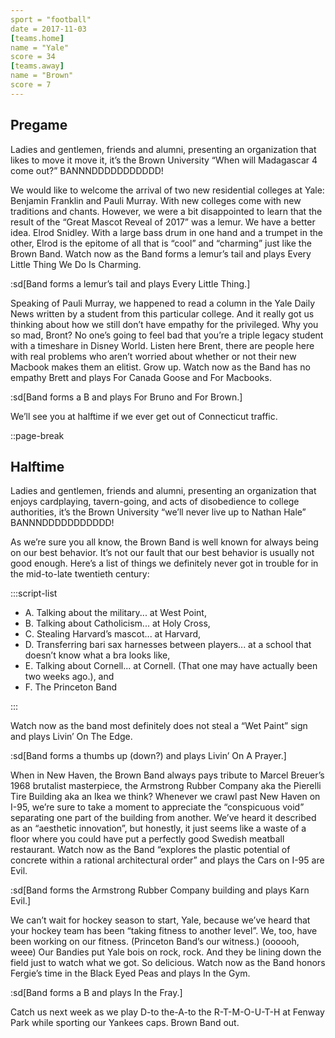 ```yaml
---
sport = "football"
date = 2017-11-03
[teams.home]
name = "Yale"
score = 34
[teams.away]
name = "Brown"
score = 7
---
```


## Pregame

Ladies and gentlemen, friends and alumni, presenting an organization that likes to move it move it, it’s the Brown University “When will Madagascar 4 come out?” BANNNDDDDDDDDDDD!

We would like to welcome the arrival of two new residential colleges at Yale: Benjamin Franklin and Pauli Murray. With new colleges come with new traditions and chants. However, we were a bit disappointed to learn that the result of the “Great Mascot Reveal of 2017” was a lemur. We have a better idea. Elrod Snidley. With a large bass drum in one hand and a trumpet in the other, Elrod is the epitome of all that is “cool” and “charming” just like the Brown Band. Watch now as the Band forms a lemur’s tail and plays Every Little Thing We Do Is Charming.

:sd[Band forms a lemur’s tail and plays Every Little Thing.]

Speaking of Pauli Murray, we happened to read a column in the Yale Daily News written by a student from this particular college. And it really got us thinking about how we still don’t have empathy for the privileged. Why you so mad, Bront? No one’s going to feel bad that you’re a triple legacy student with a timeshare in Disney World. Listen here Brent, there are people here with real problems who aren’t worried about whether or not their new Macbook makes them an elitist. Grow up. Watch now as the Band has no empathy Brett and plays For Canada Goose and For Macbooks.

:sd[Band forms a B and plays For Bruno and For Brown.]

We’ll see you at halftime if we ever get out of Connecticut traffic.

::page-break

## Halftime

Ladies and gentlemen, friends and alumni, presenting an organization that enjoys cardplaying, tavern-going, and acts of disobedience to college authorities, it’s the Brown University “we’ll never live up to Nathan Hale” BANNNDDDDDDDDDDD!

As we’re sure you all know, the Brown Band is well known for always being on our best behavior. It’s not our fault that our best behavior is usually not good enough. Here’s a list of things we definitely never got in trouble for in the mid-to-late twentieth century:

:::script-list

- A. Talking about the military... at West Point,
- B. Talking about Catholicism... at Holy Cross,
- C. Stealing Harvard’s mascot... at Harvard,
- D. Transferring bari sax harnesses between players... at a school that doesn’t know what a bra looks like,
- E. Talking about Cornell... at Cornell. (That one may have actually been two weeks ago.), and
- F. The Princeton Band

:::

Watch now as the band most definitely does not steal a “Wet Paint” sign and plays Livin’ On The Edge.

:sd[Band forms a thumbs up (down?) and plays Livin’ On A Prayer.]

When in New Haven, the Brown Band always pays tribute to Marcel Breuer’s 1968 brutalist masterpiece, the Armstrong Rubber Company aka the Pierelli Tire Building aka an Ikea we think? Whenever we crawl past New Haven on I-95, we’re sure to take a moment to appreciate the “conspicuous void” separating one part of the building from another. We’ve heard it described as an “aesthetic innovation”, but honestly, it just seems like a waste of a floor where you could have put a perfectly good Swedish meatball restaurant. Watch now as the Band “explores the plastic potential of concrete within a rational architectural order” and plays the Cars on I-95 are Evil.

:sd[Band forms the Armstrong Rubber Company building and plays Karn Evil.]

We can’t wait for hockey season to start, Yale, because we’ve heard that your hockey team has been “taking fitness to another level”. We, too, have been working on our fitness. (Princeton Band’s our witness.) (oooooh, weee) Our Bandies put Yale bois on rock, rock. And they be lining down the field just to watch what we got. So delicious. Watch now as the Band honors Fergie’s time in the Black Eyed Peas and plays In the Gym.

:sd[Band forms a B and plays In the Fray.]

Catch us next week as we play D-to the-A-to the R-T-M-O-U-T-H at Fenway Park while sporting our Yankees caps. Brown Band out.
